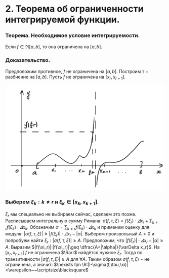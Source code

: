 # 2. Теорема об ограниченности интегрируемой функции.

### Теорема. Необходимое условие интегрируемости.
Если $f\in\Re[a,b]$, то она ограничена на $[a,b].$

### Доказательство.
Предположим противное, $f$ не ограничена на $[a,b]$.
Построим $\tau~-$ разбиение на $[a,b].$ Пусть $f$ не ограничена на $[x_r,x_{r+1}].$

![Untitled](sem2/notes/analysis/notes/13-02-24/Untitled%203.png)

### Выберем $\xi_k:k\neq r$ и $\xi_k\in[x_k,x_{k+1}].$
$\xi_r$ мы специально не выбираем сейчас, сделаем это позже.
Расписываем интегральную сумму Римана:
$\displaystyle\sigma(f,\tau,\xi)=f(\xi_r)\cdot\varDelta x_r+\sum_{k\neq r}f(\xi_k)\cdot\varDelta x_k$.
Обозначим $\displaystyle\alpha=\sum_{k\neq r}f(\xi_k)\cdot\varDelta x_k$ и применим оценку для модуля:
$|\sigma(f,\tau,\xi)|\geq|f(\xi_r)|\cdot\varDelta x_r-|\alpha|.$
Выберем произвольный $A>0$ и попробуем найти $\xi_r:|\sigma(f,\tau,\xi)|\geq A$.
Предположим, что $|f(\xi_r)|\cdot\varDelta x_r-|\alpha|\ge A$.
Выразим $|f(\xi_r)|:|f(\xi_r)|\geq \dfrac{A+|\alpha|}{\varDelta x_r}$.
На $[x_r,x_{r+1}]~f$ не ограничена $\Rarr$ найдётся нужное  $\xi_r$.
Тогда по транзитивности $|\sigma(f,\tau,\xi)|\geq A$ для $\forall A.$
Таким образом $\sigma(f,\tau,\xi)~-$ не ограничена, а значит:
$\nexists I\in \R:|I-\sigma(f,\tau,\xi)|<\varepsilon~~\scriptsize\blacksquare$
